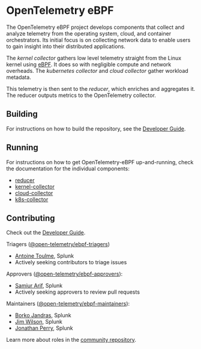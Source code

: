 # OpenTelemetry eBPF #

The OpenTelemetry eBPF project develops components that collect and analyze
telemetry from the operating system, cloud, and container orchestrators. Its initial focus
is on collecting network data to enable users to gain insight into their distributed 
applications.

The _kernel collector_ gathers low level telemetry straight from the Linux
kernel using [eBPF](https://ebpf.io/). It does so with negligible compute and 
network overheads. The _kubernetes collector_ and _cloud collector_ gather workload
metadata.

This telemetry is then sent to the _reducer_, which enriches and aggregates it.
The reducer outputs metrics to the OpenTelemetry collector.

## Building ##

For instructions on how to build the repository, see the [Developer Guide](docs/developing.md).

## Running ##

For instructions on how to get OpenTelemetry-eBPF up-and-running, check the documentation for
the individual components:
- [reducer](docs/reducer.md)
- [kernel-collector](docs/kernel-collector.md)
- [cloud-collector](docs/cloud-collector.md)
- [k8s-collector](docs/k8s-collector.md)

## Contributing ##

Check out the [Developer Guide](docs/developing.md).

Triagers ([@open-telemetry/ebpf-triagers](https://github.com/orgs/open-telemetry/teams/ebpf-triagers))

- [Antoine Toulme](https://github.com/atoulme), Splunk
- Actively seeking contributors to triage issues

Approvers ([@open-telemetry/ebpf-approvers](https://github.com/orgs/open-telemetry/teams/ebpf-approvers)):

- [Samiur Arif](https://github.com/samiura), Splunk
- Actively seeking approvers to review pull requests

Maintainers ([@open-telemetry/ebpf-maintainers](https://github.com/orgs/open-telemetry/teams/ebpf-maintainers)):

- [Borko Jandras](https://github.com/bjandras), Splunk
- [Jim Wilson](https://github.com/jimwsplk), Splunk
- [Jonathan Perry](https://github.com/yonch), Splunk

Learn more about roles in the [community repository](https://github.com/open-telemetry/community/blob/main/community-membership.md).

